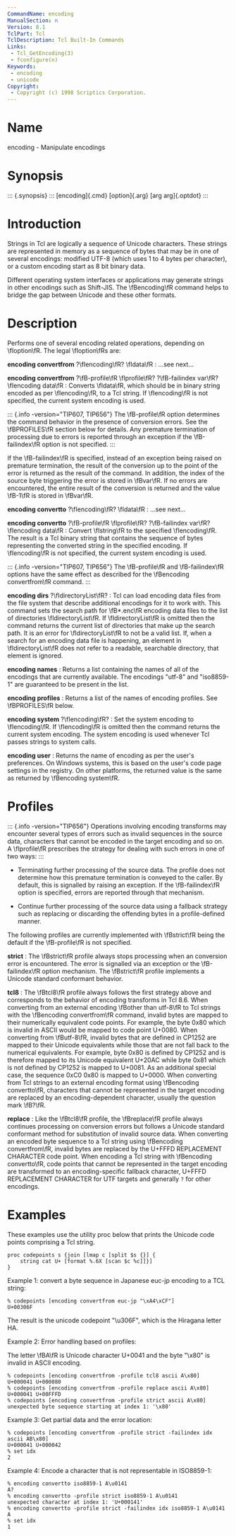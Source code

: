 ```yaml
---
CommandName: encoding
ManualSection: n
Version: 8.1
TclPart: Tcl
TclDescription: Tcl Built-In Commands
Links:
 - Tcl_GetEncoding(3)
 - fconfigure(n)
Keywords:
 - encoding
 - unicode
Copyright:
 - Copyright (c) 1998 Scriptics Corporation.
---
```


# Name

encoding - Manipulate encodings

# Synopsis

::: {.synopsis} :::
[encoding]{.cmd} [option]{.arg} [arg arg]{.optdot}
:::

# Introduction

Strings in Tcl are logically a sequence of Unicode characters. These strings are represented in memory as a sequence of bytes that may be in one of several encodings: modified UTF-8 (which uses 1 to 4 bytes per character), or a custom encoding start as 8 bit binary data.

Different operating system interfaces or applications may generate strings in other encodings such as Shift-JIS.  The \fBencoding\fR command helps to bridge the gap between Unicode and these other formats.

# Description

Performs one of several encoding related operations, depending on \fIoption\fR.  The legal \fIoption\fRs are:

**encoding convertfrom** ?\fIencoding\fR? \fIdata\fR
: ...see next...

**encoding convertfrom** ?\fB-profile\fR \fIprofile\fR? ?\fB-failindex var\fR? \fIencoding data\fR
: Converts \fIdata\fR, which should be in binary string encoded as per \fIencoding\fR, to a Tcl string. If \fIencoding\fR is not specified, the current system encoding is used.


::: {.info -version="TIP607, TIP656"}
The \fB-profile\fR option determines the command behavior in the presence of conversion errors. See the \fBPROFILES\fR section below for details. Any premature termination of processing due to errors is reported through an exception if the \fB-failindex\fR option is not specified.
:::

If the \fB-failindex\fR is specified, instead of an exception being raised on premature termination, the result of the conversion up to the point of the error is returned as the result of the command. In addition, the index of the source byte triggering the error is stored in \fBvar\fR. If no errors are encountered, the entire result of the conversion is returned and the value \fB-1\fR is stored in \fBvar\fR.

**encoding convertto** ?\fIencoding\fR? \fIdata\fR
: ...see next...

**encoding convertto** ?\fB-profile\fR \fIprofile\fR? ?\fB-failindex var\fR? \fIencoding data\fR
: Convert \fIstring\fR to the specified \fIencoding\fR. The result is a Tcl binary string that contains the sequence of bytes representing the converted string in the specified encoding. If \fIencoding\fR is not specified, the current system encoding is used.


::: {.info -version="TIP607, TIP656"}
The \fB-profile\fR and \fB-failindex\fR options have the same effect as described for the \fBencoding convertfrom\fR command.
:::

**encoding dirs** ?\fIdirectoryList\fR?
: Tcl can load encoding data files from the file system that describe additional encodings for it to work with. This command sets the search path for \fB*.enc\fR encoding data files to the list of directories \fIdirectoryList\fR. If \fIdirectoryList\fR is omitted then the command returns the current list of directories that make up the search path. It is an error for \fIdirectoryList\fR to not be a valid list. If, when a search for an encoding data file is happening, an element in \fIdirectoryList\fR does not refer to a readable, searchable directory, that element is ignored.

**encoding names**
: Returns a list containing the names of all of the encodings that are currently available. The encodings "utf-8" and "iso8859-1" are guaranteed to be present in the list.

**encoding profiles**
: Returns a list of the names of encoding profiles. See \fBPROFILES\fR below.

**encoding system** ?\fIencoding\fR?
: Set the system encoding to \fIencoding\fR. If \fIencoding\fR is omitted then the command returns the current system encoding.  The system encoding is used whenever Tcl passes strings to system calls.

**encoding user**
: Returns the name of encoding as per the user's preferences. On Windows systems, this is based on the user's code page settings in the registry. On other platforms, the returned value is the same as returned by \fBencoding system\fR.


# Profiles

::: {.info -version="TIP656"}
Operations involving encoding transforms may encounter several types of errors such as invalid sequences in the source data, characters that cannot be encoded in the target encoding and so on. A \fIprofile\fR prescribes the strategy for dealing with such errors in one of two ways:
:::

- Terminating further processing of the source data. The profile does not determine how this premature termination is conveyed to the caller. By default, this is signalled by raising an exception. If the \fB-failindex\fR option is specified, errors are reported through that mechanism.

- Continue further processing of the source data using a fallback strategy such as replacing or discarding the offending bytes in a profile-defined manner.


The following profiles are currently implemented with \fBstrict\fR being the default if the \fB-profile\fR is not specified.

**strict**
: The \fBstrict\fR profile always stops processing when an conversion error is encountered. The error is signalled via an exception or the \fB-failindex\fR option mechanism. The \fBstrict\fR profile implements a Unicode standard conformant behavior.

**tcl8**
: The \fBtcl8\fR profile always follows the first strategy above and corresponds to the behavior of encoding transforms in Tcl 8.6. When converting from an external encoding \fBother than utf-8\fR to Tcl strings with the \fBencoding convertfrom\fR command, invalid bytes are mapped to their numerically equivalent code points. For example, the byte 0x80 which is invalid in ASCII would be mapped to code point U+0080. When converting from \fButf-8\fR, invalid bytes that are defined in CP1252 are mapped to their Unicode equivalents while those that are not fall back to the numerical equivalents. For example, byte 0x80 is defined by CP1252 and is therefore mapped to its Unicode equivalent U+20AC while byte 0x81 which is not defined by CP1252 is mapped to U+0081. As an additional special case, the sequence 0xC0 0x80 is mapped to U+0000.  When converting from Tcl strings to an external encoding format using \fBencoding convertto\fR, characters that cannot be represented in the target encoding are replaced by an encoding-dependent character, usually the question mark \fB?\fR.

**replace**
: Like the \fBtcl8\fR profile, the \fBreplace\fR profile always continues processing on conversion errors but follows a Unicode standard conformant method for substitution of invalid source data.  When converting an encoded byte sequence to a Tcl string using \fBencoding convertfrom\fR, invalid bytes are replaced by the U+FFFD REPLACEMENT CHARACTER code point.  When encoding a Tcl string with \fBencoding convertto\fR, code points that cannot be represented in the target encoding are transformed to an encoding-specific fallback character, U+FFFD REPLACEMENT CHARACTER for UTF targets and generally `?` for other encodings.


# Examples

These examples use the utility proc below that prints the Unicode code points comprising a Tcl string.

```
proc codepoints s {join [lmap c [split $s {}] {
    string cat U+ [format %.6X [scan $c %c]]}]
}
```

Example 1: convert a byte sequence in Japanese euc-jp encoding to a TCL string:

```
% codepoints [encoding convertfrom euc-jp "\xA4\xCF"]
U+00306F
```

The result is the unicode codepoint "\u306F", which is the Hiragana letter HA.

Example 2: Error handling based on profiles:

The letter \fBA\fR is Unicode character U+0041 and the byte "\x80" is invalid in ASCII encoding.

```
% codepoints [encoding convertfrom -profile tcl8 ascii A\x80]
U+000041 U+000080
% codepoints [encoding convertfrom -profile replace ascii A\x80]
U+000041 U+00FFFD
% codepoints [encoding convertfrom -profile strict ascii A\x80]
unexpected byte sequence starting at index 1: '\x80'
```

Example 3: Get partial data and the error location:

```
% codepoints [encoding convertfrom -profile strict -failindex idx ascii AB\x80]
U+000041 U+000042
% set idx
2
```

Example 4: Encode a character that is not representable in ISO8859-1:

```
% encoding convertto iso8859-1 A\u0141
A?
% encoding convertto -profile strict iso8859-1 A\u0141
unexpected character at index 1: 'U+000141'
% encoding convertto -profile strict -failindex idx iso8859-1 A\u0141
A
% set idx
1
```

